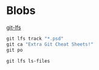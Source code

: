 Blobs
=====

[git-lfs](https://github.com/git-lfs/git-lfs)

```ps1
git lfs track "*.psd"
git ca "Extra Git Cheat Sheets!"
git po

git lfs ls-files
```
